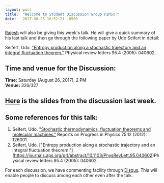 ```yaml
---
layout: post
title:  "Welcome to Student Discussion Group @IMSc!"
date:   2017-08-25 18:52:21 -0500
---
```


[Rajesh](https://rajeshrinet.github.io/) will also be giving this week's talk. He will give a quick summary of his last talk and then go through the following paper by Udo Seifert in detail:  

Seifert, Udo. ["Entropy production along a stochastic trajectory and an integral fluctuation theorem."](https://journals.aps.org/prl/abstract/10.1103/PhysRevLett.95.040602) Physical review letters 95.4 (2005): 040602.

## Time and venue for the Discussion:
**Time:** Saturday (August 26, 2017), 2 PM  
**Venue:** 326/327  

## [Here](https://www.imsc.res.in/~vinayv/discussion/stochasticThermodynamics.pdf) is the slides from the discussion last week.

## Some references for this talk:

1. Seifert, Udo. ["Stochastic thermodynamics, fluctuation theorems and molecular machines."](http://iopscience.iop.org/article/10.1088/0034-4885/75/12/126001/meta) Reports on Progress in Physics 75.12 (2012): 126001.
2. Seifert, Udo. ["Entropy production along a stochastic trajectory and an integral fluctuation theorem."]
(https://journals.aps.org/prl/abstract/10.1103/PhysRevLett.95.040602)Physical review letters 95.4 (2005): 040602.

For each discussion, we have commenting facility through [Disqus](https://disqus.com/). This will enable people to discuss among each other even after the talk.
